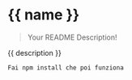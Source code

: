 {{ name }}
===
> Your README Description!

{{ description }}

```
Fai npm install che poi funziona
```